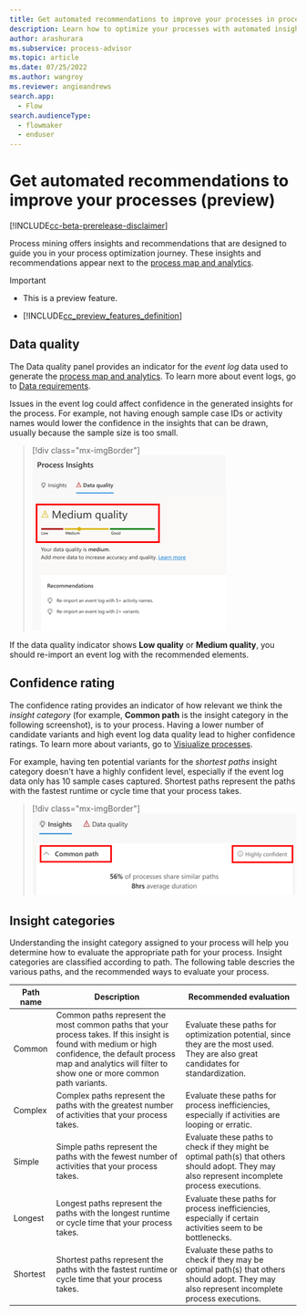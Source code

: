 ```yaml
---
title: Get automated recommendations to improve your processes in process advisor (preview) | Microsoft Docs
description: Learn how to optimize your processes with automated insights and recommendations in Power Automate.
author: arashurara 
ms.subservice: process-advisor
ms.topic: article
ms.date: 07/25/2022
ms.author: wangroy
ms.reviewer: angieandrews
search.app: 
  - Flow
search.audienceType: 
  - flowmaker
  - enduser
---
```


# Get automated recommendations to improve your processes (preview)

[!INCLUDE[cc-beta-prerelease-disclaimer](./includes/cc-beta-prerelease-disclaimer.md)]

Process mining offers insights and recommendations that are designed to guide you in your process optimization journey. These insights and recommendations appear next to the [process map and analytics](process-mining-visualize.md).

> [!IMPORTANT]
> - This is a preview feature.
>
> - [!INCLUDE[cc_preview_features_definition](includes/cc-preview-features-definition.md)]

## Data quality

The Data quality panel provides an indicator for the *event log* data used to generate the [process map and analytics](process-mining-visualize.md). To learn more about event logs, go to [Data requirements](process-mining-processes-and-data.md#data-requirements).


Issues in the event log could affect confidence in the generated insights for the process. For example, not having enough sample case IDs or activity names would lower the confidence in the insights that can be drawn, usually because the sample size is too small.

> [!div class="mx-imgBorder"]
> ![Screenshot of the data quality indicator.](media/process-mining-auto-rec/data-quality.png "Data quality indicator")

<!--Graphical user interface, text, application, email. Description automatically generated. screenshot likely to be updated--> 

If the data quality indicator shows **Low quality** or **Medium quality**, you should re-import an event log with the recommended elements.  

## Confidence rating

The confidence rating provides an indicator of how relevant we think the *insight category* (for example, **Common path** is the insight category in the following screenshot), is to your process. Having a lower number of candidate variants and high event log data quality lead to higher confidence ratings. To learn more about variants, go to [Visiualize processes](process-advisor-visualize.md).

For example, having ten potential variants for the *shortest paths* insight category doesn't have a highly confident level, especially if the event log data only has 10 sample cases captured. Shortest paths represent the paths with the fastest runtime or cycle time that your process takes.



> [!div class="mx-imgBorder"]
> ![Screenshot of data quality.](media/process-mining-auto-rec/common-path.png "Data quality")

## Insight categories

Understanding the insight category assigned to your process will help you determine how to evaluate the appropriate path for your process. Insight categories are classified according to path. The following table descries the various paths, and the recommended ways to evaluate your process.


|Path name  |Description  |Recommended evaluation  |
|---------|---------|---------|
|Common    | Common paths represent the most common paths that your process takes. If this insight is found with medium or high confidence, the default process map and analytics will filter to show one or more common path variants.   | Evaluate these paths for optimization potential, since they are the most used. They are also great candidates for standardization.        |
|Complex     |  Complex paths represent the paths with the greatest number of activities that your process takes.        | Evaluate these paths for process inefficiencies, especially if activities are looping or erratic.  |
|Simple     | Simple paths represent the paths with the fewest number of activities that your process takes. | Evaluate these paths to check if they might be optimal path(s) that others should adopt. They may also represent incomplete process executions.        |
|Longest     | Longest paths represent the paths with the longest runtime or cycle time that your process takes.  | Evaluate these paths for process inefficiencies, especially if certain activities seem to be bottlenecks.        |
|Shortest     | Shortest paths represent the paths with the fastest runtime or cycle time that your process takes.  | Evaluate these paths to check if they may be optimal path(s) that others should adopt. They may also represent incomplete process executions.         |
